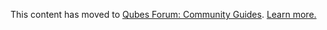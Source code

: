 This content has moved to [Qubes Forum: Community Guides](https://forum.qubes-os.org/t/netbsd-qube/19009). [Learn more.](https://forum.qubes-os.org/t/announcement-qubes-community-project-has-been-migrated-to-the-forum/20367/)
